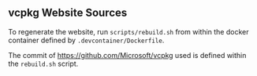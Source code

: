 ## vcpkg Website Sources

To regenerate the website, run `scripts/rebuild.sh` from within the docker container defined by `.devcontainer/Dockerfile`.

The commit of https://github.com/Microsoft/vcpkg used is defined within the `rebuild.sh` script.
